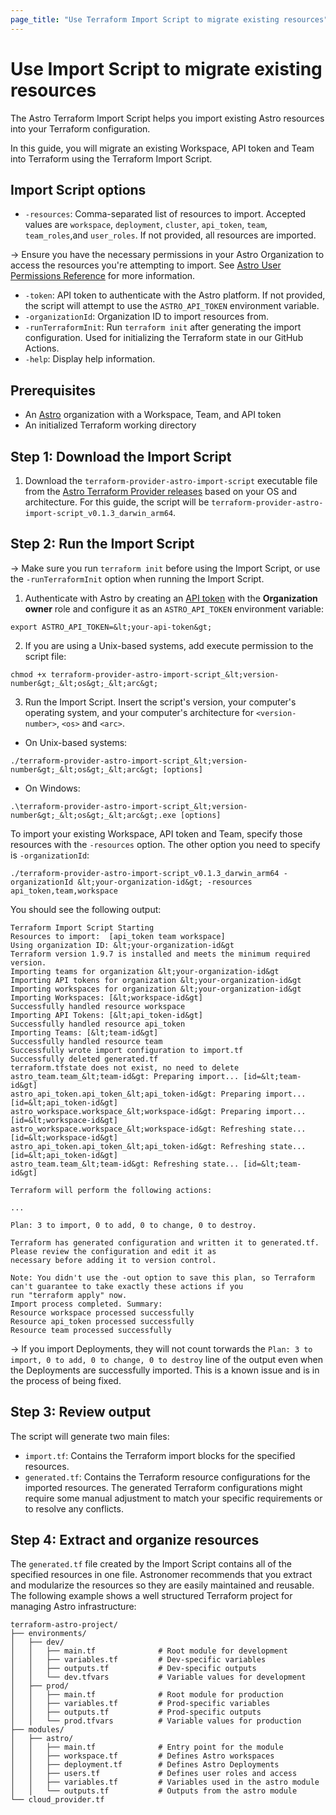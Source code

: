 ```yaml
---
page_title: "Use Terraform Import Script to migrate existing resources"
---
```


# Use Import Script to migrate existing resources
The Astro Terraform Import Script helps you import existing Astro resources into your Terraform configuration.

In this guide, you will migrate an existing Workspace, API token and Team into Terraform using the Terraform Import Script.

## Import Script options
- `-resources`: Comma-separated list of resources to import. Accepted values are 
`workspace`, `deployment`, `cluster`, `api_token`, `team`, `team_roles`,and `user_roles`. If not provided, all resources are imported.

-> Ensure you have the necessary permissions in your Astro Organization to access the resources you're attempting to import. See [Astro User Permissions Reference](https://www.astronomer.io/docs/astro/user-permissions) for more information.

- `-token`: API token to authenticate with the Astro platform. If not provided, the script will attempt to use the `ASTRO_API_TOKEN` environment variable.
- `-organizationId`: Organization ID to import resources from.
- `-runTerraformInit`: Run `terraform init` after generating the import configuration. Used for initializing the Terraform state in our GitHub Actions.
- `-help`: Display help information.


## Prerequisites
- An [Astro](https://www.astronomer.io/product/) organization with a Workspace, Team, and API token
- An initialized Terraform working directory

## Step 1: Download the Import Script
1. Download the `terraform-provider-astro-import-script` executable file from the [Astro Terraform Provider releases](https://github.com/astronomer/terraform-provider-astro/releases) based on your OS and architecture. For this guide, the script will be `terraform-provider-astro-import-script_v0.1.3_darwin_arm64`.

## Step 2: Run the Import Script

-> Make sure you run `terraform init` before using the Import Script, or use the `-runTerraformInit` option when running the Import Script.

1. Authenticate with Astro by creating an [API token](https://www.astronomer.io/docs/astro/organization-api-tokens#create-an-organization-api-token) with the **Organization owner** role and configure it as an `ASTRO_API_TOKEN` environment variable:
```
export ASTRO_API_TOKEN=&lt;your-api-token&gt;
```

2. If you are using a Unix-based systems, add execute permission to the script file: 
```
chmod +x terraform-provider-astro-import-script_&lt;version-number&gt;_&lt;os&gt;_&lt;arc&gt;
```
3. Run the Import Script. Insert the script's version, your computer's operating system, and your computer's architecture for `<version-number>`, `<os>` and `<arc>`.

- On Unix-based systems:
```
./terraform-provider-astro-import-script_&lt;version-number&gt;_&lt;os&gt;_&lt;arc&gt; [options]
```
- On Windows:

```
.\terraform-provider-astro-import-script_&lt;version-number&gt;_&lt;os&gt;_&lt;arc&gt;.exe [options]
```

To import your existing Workspace, API token and Team, specify those resources with the `-resources` option. The other option you need to specify is `-organizationId`:
```
./terraform-provider-astro-import-script_v0.1.3_darwin_arm64 -organizationId &lt;your-organization-id&gt; -resources api_token,team,workspace
```

You should see the following output:
```
Terraform Import Script Starting
Resources to import:  [api_token team workspace]
Using organization ID: &lt;your-organization-id&gt
Terraform version 1.9.7 is installed and meets the minimum required version.
Importing teams for organization &lt;your-organization-id&gt
Importing API tokens for organization &lt;your-organization-id&gt
Importing workspaces for organization &lt;your-organization-id&gt
Importing Workspaces: [&lt;workspace-id&gt]
Successfully handled resource workspace
Importing API Tokens: [&lt;api_token-id&gt]
Successfully handled resource api_token
Importing Teams: [&lt;team-id&gt]
Successfully handled resource team
Successfully wrote import configuration to import.tf
Successfully deleted generated.tf
terraform.tfstate does not exist, no need to delete
astro_team.team_&lt;team-id&gt: Preparing import... [id=&lt;team-id&gt]
astro_api_token.api_token_&lt;api_token-id&gt: Preparing import... [id=&lt;api_token-id&gt]
astro_workspace.workspace_&lt;workspace-id&gt: Preparing import... [id=&lt;workspace-id&gt]
astro_workspace.workspace_&lt;workspace-id&gt: Refreshing state... [id=&lt;workspace-id&gt]
astro_api_token.api_token_&lt;api_token-id&gt: Refreshing state... [id=&lt;api_token-id&gt]
astro_team.team_&lt;team-id&gt: Refreshing state... [id=&lt;team-id&gt]

Terraform will perform the following actions:

...

Plan: 3 to import, 0 to add, 0 to change, 0 to destroy.

Terraform has generated configuration and written it to generated.tf. Please review the configuration and edit it as
necessary before adding it to version control.

Note: You didn't use the -out option to save this plan, so Terraform can't guarantee to take exactly these actions if you
run "terraform apply" now.
Import process completed. Summary:
Resource workspace processed successfully
Resource api_token processed successfully
Resource team processed successfully
```
-> If you import Deployments, they will not count torwards the `Plan: 3 to import, 0 to add, 0 to change, 0 to destroy` line of the output even when the Deployments are successfully imported. This is a known issue and is in the process of being fixed.

## Step 3: Review output
The script will generate two main files:
- `import.tf`: Contains the Terraform import blocks for the specified resources.
- `generated.tf`: Contains the Terraform resource configurations for the imported resources.
The generated Terraform configurations might require some manual adjustment to match your specific requirements or to resolve any conflicts.

## Step 4: Extract and organize resources
The `generated.tf` file created by the Import Script contains all of the specified resources in one file. Astronomer recommends that you extract and modularize the resources so they are easily maintained and reusable. The following example shows a well structured Terraform project for managing Astro infrastructure:
```
terraform-astro-project/
├── environments/
│   ├── dev/
│   │   ├── main.tf              # Root module for development
│   │   ├── variables.tf         # Dev-specific variables
│   │   ├── outputs.tf           # Dev-specific outputs
│   │   └── dev.tfvars           # Variable values for development
│   ├── prod/
│   │   ├── main.tf              # Root module for production
│   │   ├── variables.tf         # Prod-specific variables
│   │   ├── outputs.tf           # Prod-specific outputs
│   │   └── prod.tfvars          # Variable values for production
├── modules/
│   ├── astro/
│   │   ├── main.tf              # Entry point for the module
│   │   ├── workspace.tf         # Defines Astro workspaces
│   │   ├── deployment.tf        # Defines Astro Deployments
│   │   ├── users.tf             # Defines user roles and access
│   │   ├── variables.tf         # Variables used in the astro module
│   │   └── outputs.tf           # Outputs from the astro module
└── cloud_provider.tf     
```
